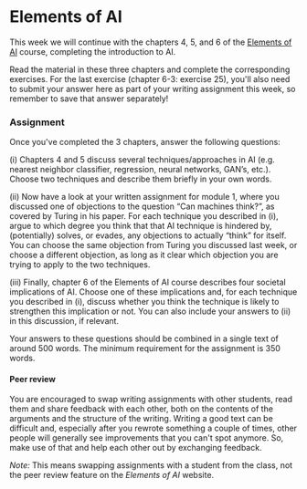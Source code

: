 # Elements of AI

This week we will continue with the chapters 4, 5, and 6 of the [Elements of AI](https://www.elementsofai.com/)
course, completing the introduction to AI.

Read the material in these three chapters and complete the corresponding
exercises. For the last exercise (chapter 6-3: exercise 25), you'll also need
to submit your answer here as part of your writing assignment this week, so
remember to save that answer separately!

### Assignment

Once you've completed the 3 chapters, answer the following questions:

(i) Chapters 4 and 5 discuss several techniques/approaches in AI (e.g. nearest
neighbor classifier, regression, neural networks, GAN’s, etc.). Choose two
techniques and describe them briefly in your own words. 

(ii) Now have a look at your written assignment for module 1, where you
discussed one of objections to the question “Can machines think?”, as covered
by Turing in his paper. For each technique you described in (i), argue to which
degree you think that that AI technique is hindered by, (potentially) solves,
or evades, any objections to actually “think” for itself. You can choose the
same objection from Turing you discussed last week, or choose a different
objection, as long as it clear which objection you are trying to apply to the
two techniques.

(iii) Finally, chapter 6 of the Elements of AI course describes four societal
implications of AI. Choose one of these implications and, for each technique
you described in (i), discuss whether you think the technique is likely to
strengthen this implication or not. You can also include your answers to (ii)
in this discussion, if relevant.

Your answers to these questions should be combined in a single text of around
500 words. The minimum requirement for the assignment is 350 words.

#### Peer review

You are encouraged to swap writing assignments with other students, read them
and share feedback with each other, both on the contents of the arguments and
the structure of the writing. Writing a good text can be difficult and,
especially after you rewrote something a couple of times, other people will
generally see improvements that you can't spot anymore. So, make use of that
and help each other out by exchanging feedback.

*Note:* This means swapping assignments with a student from the class, not
the peer review feature on the *Elements of AI* website.


